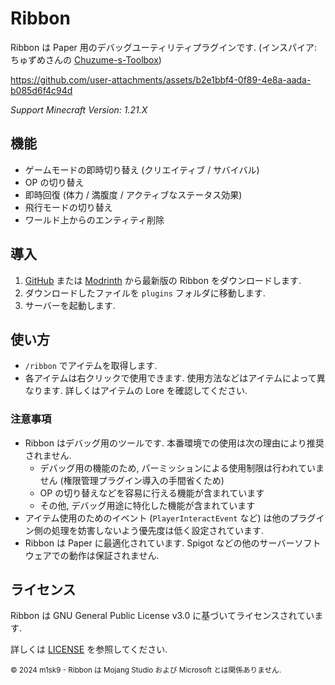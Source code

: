 # Ribbon

Ribbon は Paper 用のデバッグユーティリティプラグインです. (インスパイア: ちゅずめさんの [Chuzume-s-Toolbox](https://github.com/Chuzume/Chuzume-s-Toolbox))

https://github.com/user-attachments/assets/b2e1bbf4-0f89-4e8a-aada-b085d6f4c94d

*Support Minecraft Version: 1.21.X*

## 機能

- ゲームモードの即時切り替え (クリエイティブ / サバイバル)
- OP の切り替え
- 即時回復 (体力 / 満腹度 / アクティブなステータス効果)
- 飛行モードの切り替え
- ワールド上からのエンティティ削除

## 導入

1. [GitHub](https://github.com/m1sk9/Ribbon/releases/latest) または [Modrinth](https://modrinth.com/project/ribbon) から最新版の Ribbon をダウンロードします.
2. ダウンロードしたファイルを `plugins` フォルダに移動します.
3. サーバーを起動します.

## 使い方

- `/ribbon` でアイテムを取得します.
- 各アイテムは右クリックで使用できます. 使用方法などはアイテムによって異なります. 詳しくはアイテムの Lore を確認してください.

### 注意事項

- Ribbon はデバッグ用のツールです. 本番環境での使用は次の理由により推奨されません.
  - デバッグ用の機能のため, パーミッションによる使用制限は行われていません (権限管理プラグイン導入の手間省くため)
  - OP の切り替えなどを容易に行える機能が含まれています
  - その他, デバッグ用途に特化した機能が含まれています
- アイテム使用のためのイベント (`PlayerInteractEvent` など) は他のプラグイン側の処理を妨害しないよう優先度は低く設定されています.
- Ribbon は Paper に最適化されています. Spigot などの他のサーバーソフトウェアでの動作は保証されません.

## ライセンス

Ribbon は GNU General Public License v3.0 に基づいてライセンスされています.

詳しくは [LICENSE](LICENSE) を参照してください.

<sub>
  © 2024 m1sk9 - Ribbon は Mojang Studio および Microsoft とは関係ありません.
</sub>
  
